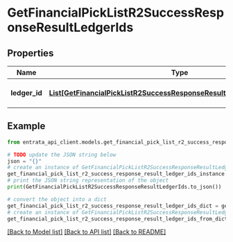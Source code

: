 # GetFinancialPickListR2SuccessResponseResultLedgerIds


## Properties

Name | Type | Description | Notes
------------ | ------------- | ------------- | -------------
**ledger_id** | [**List[GetFinancialPickListR2SuccessResponseResultLedgerIdsLedgerIdInner]**](GetFinancialPickListR2SuccessResponseResultLedgerIdsLedgerIdInner.md) | A list of ledger identifiers. | 

## Example

```python
from entrata_api_client.models.get_financial_pick_list_r2_success_response_result_ledger_ids import GetFinancialPickListR2SuccessResponseResultLedgerIds

# TODO update the JSON string below
json = "{}"
# create an instance of GetFinancialPickListR2SuccessResponseResultLedgerIds from a JSON string
get_financial_pick_list_r2_success_response_result_ledger_ids_instance = GetFinancialPickListR2SuccessResponseResultLedgerIds.from_json(json)
# print the JSON string representation of the object
print(GetFinancialPickListR2SuccessResponseResultLedgerIds.to_json())

# convert the object into a dict
get_financial_pick_list_r2_success_response_result_ledger_ids_dict = get_financial_pick_list_r2_success_response_result_ledger_ids_instance.to_dict()
# create an instance of GetFinancialPickListR2SuccessResponseResultLedgerIds from a dict
get_financial_pick_list_r2_success_response_result_ledger_ids_from_dict = GetFinancialPickListR2SuccessResponseResultLedgerIds.from_dict(get_financial_pick_list_r2_success_response_result_ledger_ids_dict)
```
[[Back to Model list]](../README.md#documentation-for-models) [[Back to API list]](../README.md#documentation-for-api-endpoints) [[Back to README]](../README.md)


